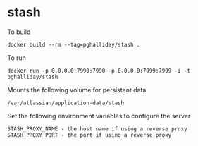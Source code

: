 # stash

To build

```
docker build --rm --tag=pghalliday/stash .
```

To run

```
docker run -p 0.0.0.0:7990:7990 -p 0.0.0.0:7999:7999 -i -t pghalliday/stash
```

Mounts the following volume for persistent data

```
/var/atlassian/application-data/stash 
```

Set the following environment variables to configure the server

```
STASH_PROXY_NAME - the host name if using a reverse proxy
STASH_PROXY_PORT - the port if using a reverse proxy
```
